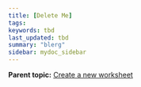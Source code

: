 ```yaml
---
title: [Delete Me]
tags: 
keywords: tbd
last_updated: tbd
summary: "blerg"
sidebar: mydoc_sidebar
---
```



**Parent topic:** [Create a new worksheet](/pages/admin/worksheets/worksheet_create.html)
